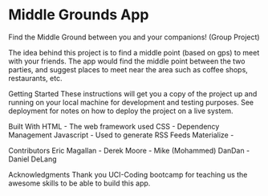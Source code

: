 # Middle Grounds App
Find the Middle Ground between you and your companions! (Group Project)

The idea behind this project is to find a middle point (based on gps) to meet with your friends.
The app would find the middle point between the two parties, and suggest places to meet near the area such as coffee shops, restaurants, etc.

Getting Started
These instructions will get you a copy of the project up and running on your local machine for development and testing purposes. See deployment for notes on how to deploy the project on a live system.

Built With
HTML - The web framework used
CSS - Dependency Management
Javascript - Used to generate RSS Feeds
Materialize - 

Contributors
Eric Magallan - Derek Moore - Mike (Mohammed) DanDan - Daniel DeLang

Acknowledgments
Thank you UCI-Coding bootcamp for teaching us the awesome skills to be able to build this app.
